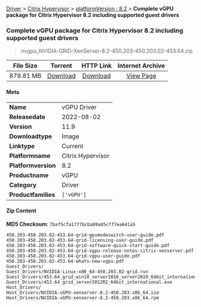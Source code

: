 
[Driver](/README.md)  >  [Citrix Hypervisor](/index/Driver/Citrix_Hypervisor.md)  >  [platformVersion : 8.2](/index/Driver/Citrix_Hypervisor/8.2.md)  >  **Complete vGPU package for Citrix Hypervisor 8.2 including supported guest drivers**


###    Complete vGPU package for Citrix Hypervisor 8.2 including supported guest drivers

> nvgpu_NVIDIA-GRID-XenServer-8.2-450.203-450.203.02-453.64.zip   


| **File Size** | **Torrent**  | **HTTP Link** | **Internet Archive** |
|:-------------:|:------------:|:-------------:|:--------------------:|
| 879.81 MB |  [Download](https://archive.org/download/nvgpu_NVIDIA-GRID-XenServer-8.2-450.203-450.203.02-453.64.zip/nvgpu_NVIDIA-GRID-XenServer-8.2-450.203-450.203.02-453.64.zip_archive.torrent)       | [Download](https://archive.org/compress/nvgpu_NVIDIA-GRID-XenServer-8.2-450.203-450.203.02-453.64.zip) | [View Page](https://archive.org/details/nvgpu_NVIDIA-GRID-XenServer-8.2-450.203-450.203.02-453.64.zip)       |

#### Meta

<table>
<tr><td><strong>Name</strong></td><td>vGPU Driver</td></tr>
<tr><td><strong>Releasedate</strong></td><td>2022-08-02</td></tr>
<tr><td><strong>Version</strong></td><td>11.9</td></tr>
<tr><td><strong>Downloadtype</strong></td><td>Image</td></tr>
<tr><td><strong>Linktype</strong></td><td>Current</td></tr>
<tr><td><strong>Platformname</strong></td><td>Citrix Hypervisor</td></tr>
<tr><td><strong>Platformversion</strong></td><td>8.2</td></tr>
<tr><td><strong>Productname</strong></td><td>vGPU</td></tr>
<tr><td><strong>Category</strong></td><td>Driver</td></tr>
<tr><td><strong>Productfamilies</strong></td><td><code>['vGPU']</code></td></tr>
</table>

#### Zip Content

**MD5 Checksum**: `7baf5cfa1777bcba09a85cff7ea641a5`

```text
450.203-450.203.02-453.64-grid-gpumodeswitch-user-guide.pdf
450.203-450.203.02-453.64-grid-licensing-user-guide.pdf
450.203-450.203.02-453.64-grid-software-quick-start-guide.pdf
450.203-450.203.02-453.64-grid-vgpu-release-notes-citrix-xenserver.pdf
450.203-450.203.02-453.64-grid-vgpu-user-guide.pdf
450.203-450.203.02-453.64-whats-new-vgpu.pdf
Guest_Drivers/
Guest_Drivers/NVIDIA-Linux-x86_64-450.203.02-grid.run
Guest_Drivers/453.64_grid_win10_server2016_server2019_64bit_international.exe
Guest_Drivers/453.64_grid_server2012R2_64bit_international.exe
Host_Drivers/
Host_Drivers/NVIDIA-vGPU-xenserver-8.2-450.203.x86_64.iso
Host_Drivers/NVIDIA-vGPU-xenserver-8.2-450.203.x86_64.rpm
```